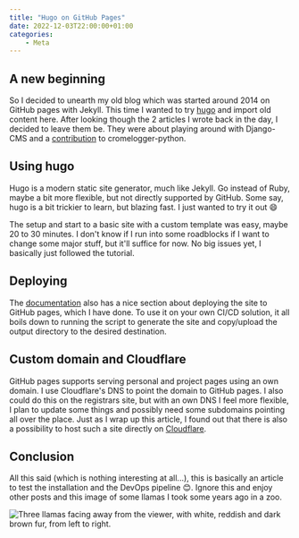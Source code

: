 ```yaml
---
title: "Hugo on GitHub Pages"
date: 2022-12-03T22:00:00+01:00
categories: 
    - Meta
---
```


## A new beginning

So I decided to unearth my old blog which was started around 2014 on GitHub pages with Jekyll. This time I wanted to try [hugo](https://gohugo.io/) and import old content here. 
After looking though the 2 articles I wrote back in the day, I decided to leave them be. They were about playing around with Django-CMS and a [contribution](https://github.com/ccampbell/chromelogger-python/pull/7) to cromelogger-python. 

## Using hugo

Hugo is a modern static site generator, much like Jekyll. Go instead of Ruby, maybe a bit more flexible, but not directly supported by GitHub. Some say, hugo is a bit trickier to learn, but blazing fast. I just wanted to try it out :smile: 

The setup and start to a basic site with a custom template was easy, maybe 20 to 30 minutes. I don't know if I run into some roadblocks if I want to change some major stuff, but it'll suffice for now. No big issues yet, I basically just followed the tutorial.

## Deploying

The [documentation](https://gohugo.io/hosting-and-deployment/hosting-on-github/) also has a nice section about deploying the site to GitHub pages, which I have done. To use it on your own CI/CD solution, it all boils down to running the script to generate the site and copy/upload the output directory to the desired destination.

## Custom domain and Cloudflare

GitHub pages supports serving personal and project pages using an own domain. I use Cloudflare's DNS to point the domain to GitHub pages. I also could do this on the registrars site, but with an own DNS I feel more flexible, I plan to update some things and possibly need some subdomains pointing all over the place. Just as I wrap up this article, I found out that there is also a possibility to host such a site directly on [Cloudflare](https://developers.cloudflare.com/pages/framework-guides/deploy-a-hugo-site/).

## Conclusion

All this said (which is nothing interesting at all...), this is basically an article to test the installation and the DevOps pipeline :blush:. Ignore this and enjoy other posts and this image of some llamas I took some years ago in a zoo.

![Three llamas facing away from the viewer, with white, reddish and dark brown fur, from left to right. ](img/llamas.jpg "Some llamas, picture taken 2015 in Cologne zoo.")
